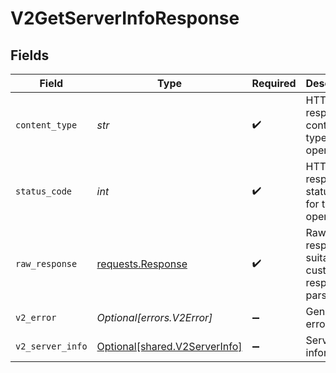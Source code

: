 # V2GetServerInfoResponse


## Fields

| Field                                                                                 | Type                                                                                  | Required                                                                              | Description                                                                           |
| ------------------------------------------------------------------------------------- | ------------------------------------------------------------------------------------- | ------------------------------------------------------------------------------------- | ------------------------------------------------------------------------------------- |
| `content_type`                                                                        | *str*                                                                                 | :heavy_check_mark:                                                                    | HTTP response content type for this operation                                         |
| `status_code`                                                                         | *int*                                                                                 | :heavy_check_mark:                                                                    | HTTP response status code for this operation                                          |
| `raw_response`                                                                        | [requests.Response](https://requests.readthedocs.io/en/latest/api/#requests.Response) | :heavy_check_mark:                                                                    | Raw HTTP response; suitable for custom response parsing                               |
| `v2_error`                                                                            | *Optional[errors.V2Error]*                                                            | :heavy_minus_sign:                                                                    | General error                                                                         |
| `v2_server_info`                                                                      | [Optional[shared.V2ServerInfo]](../../models/shared/v2serverinfo.md)                  | :heavy_minus_sign:                                                                    | Server information                                                                    |